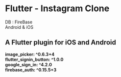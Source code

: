 # Flutter - Instagram Clone
 DB : FireBase <br/>
 Android & iOS
## A Flutter plugin for iOS and Android
**image_picker: ^0.6.3+4**<br/>
**flutter_signin_button: ^1.0.0**<br/>
**google_sign_in: ^4.2.0**<br/>
**firebase_auth: ^0.15.5+3**<br/>
